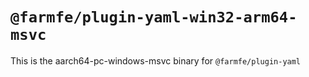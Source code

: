 # `@farmfe/plugin-yaml-win32-arm64-msvc`

This is the aarch64-pc-windows-msvc binary for `@farmfe/plugin-yaml`
